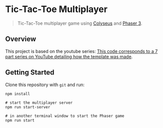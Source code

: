 # Tic-Tac-Toe Multiplayer
> Tic-Tac-Toe multiplayer game using [Colyseus](https://www.colyseus.io) and [Phaser 3](https://www.phaser.io/phaser3).

## Overview
This project is based on the youtube series: [This code corresponds to a 7 part series on YouTube detailing how the template was made](https://www.youtube.com/playlist?list=PLumYWZ2t7CRueXsocQXOGqewmwzohljof). 

## Getting Started

Clone this repository with `git` and run:

```
npm install

# start the multiplayer server
npm run start-server

# in another terminal window to start the Phaser game
npm run start
```